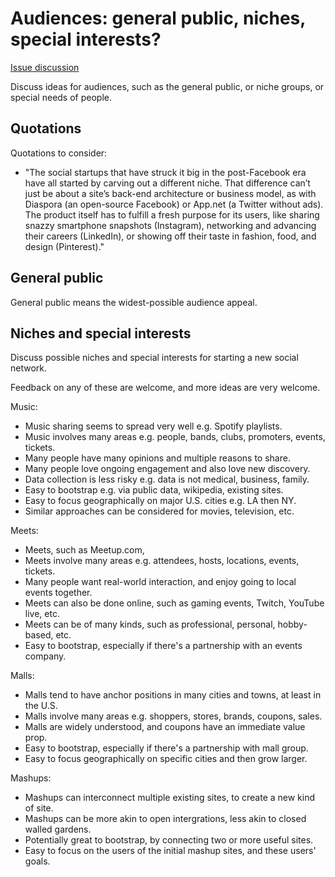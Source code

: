 # Audiences: general public, niches, special interests?

[Issue discussion](https://github.com/joelparkerhenderson/social_network_plan/issues/2)

Discuss ideas for audiences, such as the general public, or niche groups, or special needs of people.


## Quotations

Quotations to consider:

* "The social startups that have struck it big in the post-Facebook era have all started by carving out a different niche. That difference can’t just be about a site’s back-end architecture or business model, as with Diaspora (an open-source Facebook) or App.net (a Twitter without ads). The product itself has to fulfill a fresh purpose for its users, like sharing snazzy smartphone snapshots (Instagram), networking and advancing their careers (LinkedIn), or showing off their taste in fashion, food, and design (Pinterest)."


## General public

General public means the widest-possible audience appeal.


## Niches and special interests

Discuss possible niches and special interests for starting a new social network.

Feedback on any of these are welcome, and more ideas are very welcome.

Music:

* Music sharing seems to spread very well e.g. Spotify playlists.
* Music involves many areas e.g. people, bands, clubs, promoters, events, tickets.
* Many people have many opinions and multiple reasons to share.
* Many people love ongoing engagement and also love new discovery.
* Data collection is less risky e.g. data is not medical, business, family.
* Easy to bootstrap e.g. via public data, wikipedia, existing sites.
* Easy to focus geographically on major U.S. cities e.g. LA then NY.
* Similar approaches can be considered for movies, television, etc.

Meets:

* Meets, such as Meetup.com,
* Meets involve many areas e.g. attendees, hosts, locations, events, tickets.
* Many people want real-world interaction, and enjoy going to local events together.
* Meets can also be done online, such as gaming events, Twitch, YouTube live, etc.
* Meets can be of many kinds, such as professional, personal, hobby-based, etc.
* Easy to bootstrap, especially if there's a partnership with an events company.

Malls:

* Malls tend to have anchor positions in many cities and towns, at least in the U.S.
* Malls involve many areas e.g. shoppers, stores, brands, coupons, sales.
* Malls are widely understood, and coupons have an immediate value prop.
* Easy to bootstrap, especially if there's a partnership with mall group.
* Easy to focus geographically on specific cities and then grow larger.

Mashups:

* Mashups can interconnect multiple existing sites, to create a new kind of site.
* Mashups can be more akin to open intergrations, less akin to closed walled gardens.
* Potentially great to bootstrap, by connecting two or more useful sites.
* Easy to focus on the users of the initial mashup sites, and these users' goals.
